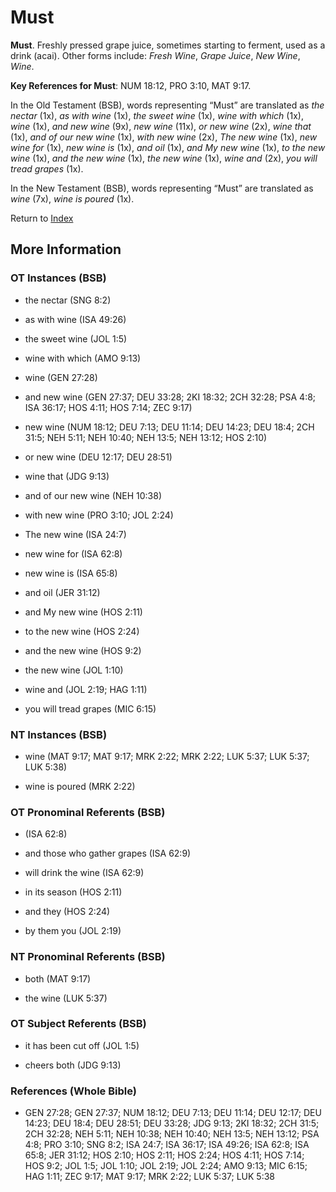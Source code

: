 # Must
**Must**. 
Freshly pressed grape juice, sometimes starting to ferment, used as a drink (acai). 
Other forms include: 
*Fresh Wine*, *Grape Juice*, *New Wine*, *Wine*. 


**Key References for Must**: 
NUM 18:12, PRO 3:10, MAT 9:17. 


In the Old Testament (BSB), words representing “Must” are translated as 
*the nectar* (1x), *as with wine* (1x), *the sweet wine* (1x), *wine with which* (1x), *wine* (1x), *and new wine* (9x), *new wine* (11x), *or new wine* (2x), *wine that* (1x), *and of our new wine* (1x), *with new wine* (2x), *The new wine* (1x), *new wine for* (1x), *new wine is* (1x), *and oil* (1x), *and My new wine* (1x), *to the new wine* (1x), *and the new wine* (1x), *the new wine* (1x), *wine and* (2x), *you will tread grapes* (1x). 


In the New Testament (BSB), words representing “Must” are translated as 
*wine* (7x), *wine is poured* (1x). 


Return to [Index](00-Index.md)

## More Information

### OT Instances (BSB)

* the nectar (SNG 8:2)

* as with wine (ISA 49:26)

* the sweet wine (JOL 1:5)

* wine with which (AMO 9:13)

* wine (GEN 27:28)

* and new wine (GEN 27:37; DEU 33:28; 2KI 18:32; 2CH 32:28; PSA 4:8; ISA 36:17; HOS 4:11; HOS 7:14; ZEC 9:17)

* new wine (NUM 18:12; DEU 7:13; DEU 11:14; DEU 14:23; DEU 18:4; 2CH 31:5; NEH 5:11; NEH 10:40; NEH 13:5; NEH 13:12; HOS 2:10)

* or new wine (DEU 12:17; DEU 28:51)

* wine that (JDG 9:13)

* and of our new wine (NEH 10:38)

* with new wine (PRO 3:10; JOL 2:24)

* The new wine (ISA 24:7)

* new wine for (ISA 62:8)

* new wine is (ISA 65:8)

* and oil (JER 31:12)

* and My new wine (HOS 2:11)

* to the new wine (HOS 2:24)

* and the new wine (HOS 9:2)

* the new wine (JOL 1:10)

* wine and (JOL 2:19; HAG 1:11)

* you will tread grapes (MIC 6:15)



### NT Instances (BSB)

* wine (MAT 9:17; MAT 9:17; MRK 2:22; MRK 2:22; LUK 5:37; LUK 5:37; LUK 5:38)

* wine is poured (MRK 2:22)



### OT Pronominal Referents (BSB)

*  (ISA 62:8)

* and those who gather grapes (ISA 62:9)

* will drink the wine (ISA 62:9)

* in its season (HOS 2:11)

* and they (HOS 2:24)

* by them you (JOL 2:19)



### NT Pronominal Referents (BSB)

* both (MAT 9:17)

* the wine (LUK 5:37)



### OT Subject Referents (BSB)

* it has been cut off (JOL 1:5)

* cheers both (JDG 9:13)



### References (Whole Bible)

* GEN 27:28; GEN 27:37; NUM 18:12; DEU 7:13; DEU 11:14; DEU 12:17; DEU 14:23; DEU 18:4; DEU 28:51; DEU 33:28; JDG 9:13; 2KI 18:32; 2CH 31:5; 2CH 32:28; NEH 5:11; NEH 10:38; NEH 10:40; NEH 13:5; NEH 13:12; PSA 4:8; PRO 3:10; SNG 8:2; ISA 24:7; ISA 36:17; ISA 49:26; ISA 62:8; ISA 65:8; JER 31:12; HOS 2:10; HOS 2:11; HOS 2:24; HOS 4:11; HOS 7:14; HOS 9:2; JOL 1:5; JOL 1:10; JOL 2:19; JOL 2:24; AMO 9:13; MIC 6:15; HAG 1:11; ZEC 9:17; MAT 9:17; MRK 2:22; LUK 5:37; LUK 5:38




